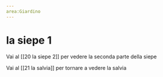 ```yaml
---
area:Giardino
---
```

# la siepe 1

Vai al [[20 la siepe 2]] per vedere la seconda parte della siepe

Vai al [[21 la salvia]] per tornare a vedere la salvia
